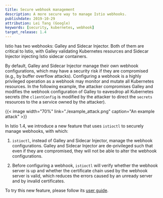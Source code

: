 ```yaml
---
title: Secure webhook management
description: A more secure way to manage Istio webhooks.
publishdate: 2019-10-29
attribution: Lei Tang (Google)
keywords: [security, kubernetes, webhook]
target_release: 1.4
---
```


Istio has two webhooks: Galley and Sidecar Injector. Both of them are critical to Istio,
with Galley validating Kubernetes resources and Sidecar Injector injecting Istio
sidecar containers.

By default, Galley and Sidecar Injector manage their own webhook configurations, which may
have a security risk if they are compromised (e.g., by buffer overflow attacks). Configuring
a webhook is a highly privileged operation as a webhook may monitor and mutate all
Kubernetes resources. In the following example, the attacker compromises
Galley and modifies the webhook configuration of Galley to eavesdrop all Kubernetes secrets
(the `clientConfig` is modified by the attacker to direct the `secrets` resources to the
a service owned by the attacker).

{{< image width="70%"
    link="./example_attack.png"
    caption="An example attack"
    >}}

In Istio 1.4, we introduce a new feature that uses `istioctl` to securely manage webhooks, with which:

1. `istioctl`, instead of Galley and Sidecar Injector, manage the webhook configurations.
Galley and Sidecar Injector are de-privileged such that even if they are compromised, they
will not be able to alter the webhook configurations.

1. Before configuring a webhook, `istioctl` will verify whether the webhook server is up
and whether the certificate chain used by the webhook server is valid, which reduces the errors
caused by an unready server and by invalid certificates.

To try this new feature, please follow its [user guide](/docs/setup/install/webhook).
